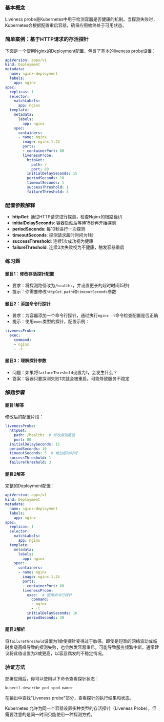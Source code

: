 ### 基本概念
Liveness probe是Kubernetes中用于检测容器是否健康的机制。当探测失败时，Kubernetes会根据配置重启容器，确保应用始终处于可用状态。

### 简单案例：基于HTTP请求的存活探针

下面是一个使用Nginx的Deployment配置，包含了基本的liveness probe设置：
```yaml
apiVersion: apps/v1
kind: Deployment
metadata:
  name: nginx-deployment
  labels:
    app: nginx
spec:
  replicas: 1
  selector:
    matchLabels:
      app: nginx
  template:
    metadata:
      labels:
        app: nginx
    spec:
      containers:
      - name: nginx
        image: nginx:1.24
        ports:
        - containerPort: 80
        livenessProbe:
          httpGet:
            path: /
            port: 80
          initialDelaySeconds: 15
          periodSeconds: 10
          timeoutSeconds: 1
          successThreshold: 1
          failureThreshold: 3
```

### 配置参数解释
- **httpGet**: 通过HTTP请求进行探测，检查Nginx的根路径(/)
- **initialDelaySeconds**: 容器启动后等待15秒再开始探测
- **periodSeconds**: 每10秒进行一次探测
- **timeoutSeconds**: 探测请求超时时间为1秒
- **successThreshold**: 连续1次成功视为健康
- **failureThreshold**: 连续3次失败视为不健康，触发容器重启

### 练习题

#### 题目1：修改存活探针配置
- 要求：将探测路径改为`/healthz`，并设置更长的超时时间(5秒)
- 提示：你需要修改`httpGet.path`和`timeoutSeconds`参数

#### 题目2：添加命令行探针
- 要求：为容器添加一个命令行探针，通过执行`nginx -t`命令检查配置是否正确
- 提示：使用`exec`类型的探针，配置示例：
```yaml
livenessProbe:
  exec:
    command:
    - nginx
    - -t
```

#### 题目3：理解探针参数
- 问题：如果将`failureThreshold`设置为1，会发生什么？
- 答案：容器只要探测失败1次就会被重启，可能导致服务不稳定

### 解题步骤

#### 题目1解答
修改后的配置片段：
```yaml
livenessProbe:
  httpGet:
    path: /healthz  # 修改探测路径
    port: 80
  initialDelaySeconds: 15
  periodSeconds: 10
  timeoutSeconds: 5  # 增加超时时间
  successThreshold: 1
  failureThreshold: 3
```

#### 题目2解答
完整的Deployment配置：
```yaml
apiVersion: apps/v1
kind: Deployment
metadata:
  name: nginx-deployment
  labels:
    app: nginx
spec:
  replicas: 1
  selector:
    matchLabels:
      app: nginx
  template:
    metadata:
      labels:
        app: nginx
    spec:
      containers:
      - name: nginx
        image: nginx:1.24
        ports:
        - containerPort: 80
        livenessProbe:
          exec:  # 使用命令行探针
            command:
            - nginx
            - -t
          initialDelaySeconds: 10
          periodSeconds: 30
```

#### 题目3解析
将`failureThreshold`设置为1会使探针变得过于敏感。即使是短暂的网络波动或临时负载高峰导致的探测失败，也会触发容器重启，可能导致服务频繁中断。通常建议将此值设置为3或更高，以容忍偶发的不稳定情况。

### 验证方法
部署应用后，你可以使用以下命令查看探针状态：
```bash
kubectl describe pod <pod-name>
```
在输出中查找"Liveness probe"部分，查看探针的执行结果和状态。


Kubernetes 允许为同一个容器设置多种类型的存活探针（Liveness Probe），但需要注意的是同一时间只能使用一种探测方式。